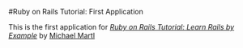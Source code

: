 #Ruby on Rails Tutorial: First Application

This is the first application for 
[*Ruby on Rails Tutorial: Learn Rails by Example*](http://railstutorial.org/)
by [Michael Martl](http://michealmartl.com)